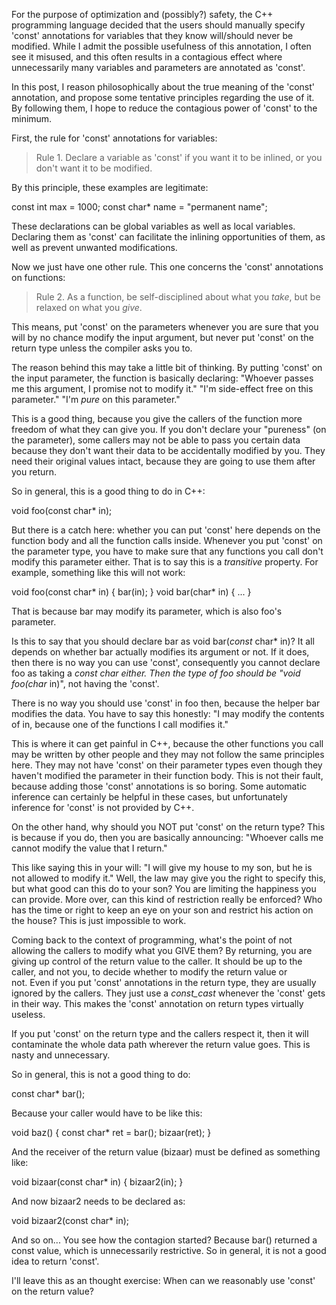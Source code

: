 For the purpose of optimization and (possibly?) safety, the C++ programming language decided that the users should manually specify 'const' annotations for variables that they know will/should never be modified. While I admit the possible usefulness of this annotation, I often see it misused, and this often results in a contagious effect where unnecessarily many variables and parameters are annotated as 'const'.

In this post, I reason philosophically about the true meaning of the 'const' annotation, and propose some tentative principles regarding the use of it. By following them, I hope to reduce the contagious power of 'const' to the minimum.

First, the rule for 'const' annotations for variables:

> Rule 1\. Declare a variable as 'const' if you want it to be inlined, or you don't want it to be modified.

By this principle, these examples are legitimate:

const int max = 1000;
const char* name = "permanent name";

These declarations can be global variables as well as local variables. Declaring them as 'const' can facilitate the inlining opportunities of them, as well as prevent unwanted modifications.

Now we just have one other rule. This one concerns the 'const' annotations on functions:

> <span>Rule 2\. As a function, be self-disciplined about what you</span> _take_<span>, but be relaxed on what you</span> _give_<span>.</span>

This means, put 'const' on the parameters whenever you are sure that you will by no chance modify the input argument, but never put 'const' on the return type unless the compiler asks you to.

<span>The reason behind this may take a little bit of thinking. By putting 'const' on the input parameter, the function is basically declaring: "Whoever passes me this argument, I promise not to modify it." "I'm side-effect free on this parameter." "I'm</span> _pure_ <span>on this parameter."</span>

This is a good thing, because you give the callers of the function more freedom of what they can give you. If you don't declare your "pureness" (on the parameter), some callers may not be able to pass you certain data because they don't want their data to be accidentally modified by you. They need their original values intact, because they are going to use them after you return.

So in general, this is a good thing to do in C++:

void foo(const char* in);

<span>But there is a catch here: whether you can put 'const' here depends on the function body and all the function calls inside. Whenever you put 'const' on the parameter type, you have to make sure that any functions you call don't modify this parameter either. That is to say this is a</span> _transitive_ <span>property. For example, something like this will not work:</span>

void foo(const char* in) {
bar(in);
}
void bar(char* in) { ... }

That is because bar may modify its parameter, which is also foo's parameter.

<span>Is this to say that you should declare bar as void bar(</span>_const_ <span>char* in)? It all depends on whether bar actually modifies its argument or not. If it does, then there is no way you can use 'const', consequently you cannot declare foo as taking a</span> _const char either. Then the type of foo should be "void foo(char_ <span>in)", not having the 'const'.</span>

There is no way you should use 'const' in foo then, because the helper bar modifies the data. You have to say this honestly: "I may modify the contents of in, because one of the functions I call modifies it."

This is where it can get painful in C++, because the other functions you call may be written by other people and they may not follow the same principles here. They may not have 'const' on their parameter types even though they haven't modified the parameter in their function body. This is not their fault, because adding those 'const' annotations is so boring. Some automatic inference can certainly be helpful in these cases, but unfortunately inference for 'const' is not provided by C++.

On the other hand, why should you NOT put 'const' on the return type? This is because if you do, then you are basically announcing: "Whoever calls me cannot modify the value that I return."

This like saying this in your will: "I will give my house to my son, but he is not allowed to modify it." Well, the law may give you the right to specify this, but what good can this do to your son? You are limiting the happiness you can provide. More over, can this kind of restriction really be enforced? Who has the time or right to keep an eye on your son and restrict his action on the house? This is just impossible to work.

<span>Coming back to the context of programming, what's the point of not allowing the callers to modify what you GIVE them? By returning, you are giving up control of the return value to the caller. It should be up to the caller, and not you, to decide whether to modify the return value or not. Even if you put 'const' annotations in the return type, they are usually ignored by the callers. They just use a </span>_const_cast_<span> whenever the 'const' gets in their way. This makes the 'const' annotation on return types virtually useless.</span>

If you put 'const' on the return type and the callers respect it, then it will contaminate the whole data path wherever the return value goes. This is nasty and unnecessary.

So in general, this is not a good thing to do:

const char* bar();

Because your caller would have to be like this:

void baz() {
const char* ret = bar();
bizaar(ret);
}

And the receiver of the return value (bizaar) must be defined as something like:

void bizaar(const char* in) {
bizaar2(in);
}

And now bizaar2 needs to be declared as:

void bizaar2(const char* in);

And so on... You see how the contagion started? Because bar() returned a const value, which is unnecessarily restrictive. So in general, it is not a good idea to return 'const'.

I'll leave this as an thought exercise: When can we reasonably use 'const' on the return value?
